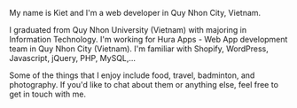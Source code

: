 My name is Kiet and I'm a web developer in Quy Nhon City, Vietnam.

I graduated from Quy Nhon University (Vietnam) with majoring in Information Technology. I'm working for Hura Apps - Web App development team in Quy Nhon City (Vietnam). I'm familiar with Shopify, WordPress, Javascript, jQuery, PHP, MySQL,...

Some of the things that I enjoy include food, travel, badminton, and photography. If you'd like to chat about them or anything else, feel free to get in touch with me.
